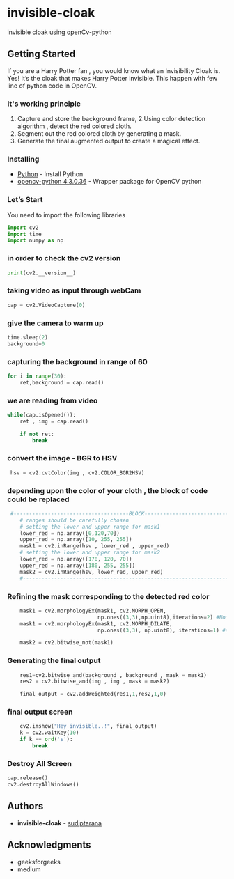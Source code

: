 # invisible-cloak
invisible cloak using openCv-python

## Getting Started

If you are a Harry Potter fan , you would know what an Invisibility Cloak is.
Yes! It’s the cloak that makes Harry Potter invisible.
This happen with few line of python code in OpenCV.

### It's working principle
1. Capture and store the background frame,
2.Using color detection algorithm , detect the red colored cloth.
3. Segment out the red colored cloth by generating a mask.
4. Generate the final augmented output to create a magical effect.

### Installing

* [Python](https://www.python.org/downloads/) - Install Python
* [opencv-python 4.3.0.36](https://pypi.org/project/opencv-python/) - Wrapper package for OpenCV python

### Let’s Start
You need to import the following libraries

```python
import cv2
import time
import numpy as np
```

### in order to check the cv2 version  
```python
print(cv2.__version__)   
```

### taking video as input through webCam 
```python
cap = cv2.VideoCapture(0) 
```

### give the camera to warm up 
```python
time.sleep(2)
background=0  
```

### capturing the background in range of 60 
```python
for i in range(30):
    ret,background = cap.read()
```

### we are reading from video 
```python
while(cap.isOpened()):
    ret , img = cap.read()

    if not ret:
        break
```
### convert the image - BGR to HSV  
```python
 hsv = cv2.cvtColor(img , cv2.COLOR_BGR2HSV)
```

### depending upon the color of your cloth , the block of code could be replaced

```python
 #-------------------------------------BLOCK----------------------------# 
    # ranges should be carefully chosen 
    # setting the lower and upper range for mask1 
    lower_red = np.array([0,120,70])
    upper_red = np.array([10, 255, 255])
    mask1 = cv2.inRange(hsv , lower_red , upper_red)
    # setting the lower and upper range for mask2  
    lower_red = np.array([170, 120, 70])
    upper_red = np.array([180, 255, 255])
    mask2 = cv2.inRange(hsv, lower_red, upper_red) 
    #----------------------------------------------------------------------# 
```

### Refining the mask corresponding to the detected red color
```python
    mask1 = cv2.morphologyEx(mask1, cv2.MORPH_OPEN,
                             np.ones((3,3),np.uint8),iterations=2) #Noise Removal
    mask1 = cv2.morphologyEx(mask1, cv2.MORPH_DILATE,
                             np.ones((3,3), np.uint8), iterations=1) #smmoting the image

    mask2 = cv2.bitwise_not(mask1)
```

### Generating the final output 
```python
    res1=cv2.bitwise_and(background , background , mask = mask1)
    res2 = cv2.bitwise_and(img , img , mask = mask2)

    final_output = cv2.addWeighted(res1,1,res2,1,0)
```

### final output screen 
```python
    cv2.imshow("Hey invisible..!", final_output)
    k = cv2.waitKey(10)
    if k == ord('s'):
        break
```

### Destroy All Screen 
```python
cap.release()
cv2.destroyAllWindows()
```

## Authors

* **invisible-cloak** - [sudiptarana](https://github.com/sudiptarana)

## Acknowledgments

* geeksforgeeks
* medium